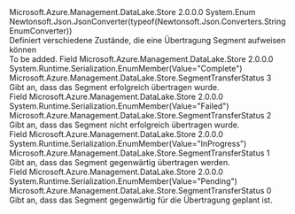 <Type Name="SegmentTransferStatus" FullName="Microsoft.Azure.Management.DataLake.Store.SegmentTransferStatus">
  <TypeSignature Language="C#" Value="public enum SegmentTransferStatus" />
  <TypeSignature Language="ILAsm" Value=".class public auto ansi sealed SegmentTransferStatus extends System.Enum" />
  <TypeSignature Language="DocId" Value="T:Microsoft.Azure.Management.DataLake.Store.SegmentTransferStatus" />
  <TypeSignature Language="VB.NET" Value="Public Enum SegmentTransferStatus" />
  <TypeSignature Language="F#" Value="type SegmentTransferStatus = " />
  <AssemblyInfo>
    <AssemblyName>Microsoft.Azure.Management.DataLake.Store</AssemblyName>
    <AssemblyVersion>2.0.0.0</AssemblyVersion>
  </AssemblyInfo>
  <Base>
    <BaseTypeName>System.Enum</BaseTypeName>
  </Base>
  <Attributes>
    <Attribute>
      <AttributeName>Newtonsoft.Json.JsonConverter(typeof(Newtonsoft.Json.Converters.StringEnumConverter))</AttributeName>
    </Attribute>
  </Attributes>
  <Docs>
    <summary>
            Definiert verschiedene Zustände, die eine Übertragung Segment aufweisen können
            </summary>
    <remarks>To be added.</remarks>
  </Docs>
  <Members>
    <Member MemberName="Complete">
      <MemberSignature Language="C#" Value="Complete" />
      <MemberSignature Language="ILAsm" Value=".field public static literal valuetype Microsoft.Azure.Management.DataLake.Store.SegmentTransferStatus Complete = int32(3)" />
      <MemberSignature Language="DocId" Value="F:Microsoft.Azure.Management.DataLake.Store.SegmentTransferStatus.Complete" />
      <MemberSignature Language="VB.NET" Value="Complete" />
      <MemberSignature Language="F#" Value="Complete = 3" Usage="Microsoft.Azure.Management.DataLake.Store.SegmentTransferStatus.Complete" />
      <MemberType>Field</MemberType>
      <AssemblyInfo>
        <AssemblyName>Microsoft.Azure.Management.DataLake.Store</AssemblyName>
        <AssemblyVersion>2.0.0.0</AssemblyVersion>
      </AssemblyInfo>
      <Attributes>
        <Attribute>
          <AttributeName>System.Runtime.Serialization.EnumMember(Value="Complete")</AttributeName>
        </Attribute>
      </Attributes>
      <ReturnValue>
        <ReturnType>Microsoft.Azure.Management.DataLake.Store.SegmentTransferStatus</ReturnType>
      </ReturnValue>
      <MemberValue>3</MemberValue>
      <Docs>
        <summary>
            Gibt an, dass das Segment erfolgreich übertragen wurde.
            </summary>
      </Docs>
    </Member>
    <Member MemberName="Failed">
      <MemberSignature Language="C#" Value="Failed" />
      <MemberSignature Language="ILAsm" Value=".field public static literal valuetype Microsoft.Azure.Management.DataLake.Store.SegmentTransferStatus Failed = int32(2)" />
      <MemberSignature Language="DocId" Value="F:Microsoft.Azure.Management.DataLake.Store.SegmentTransferStatus.Failed" />
      <MemberSignature Language="VB.NET" Value="Failed" />
      <MemberSignature Language="F#" Value="Failed = 2" Usage="Microsoft.Azure.Management.DataLake.Store.SegmentTransferStatus.Failed" />
      <MemberType>Field</MemberType>
      <AssemblyInfo>
        <AssemblyName>Microsoft.Azure.Management.DataLake.Store</AssemblyName>
        <AssemblyVersion>2.0.0.0</AssemblyVersion>
      </AssemblyInfo>
      <Attributes>
        <Attribute>
          <AttributeName>System.Runtime.Serialization.EnumMember(Value="Failed")</AttributeName>
        </Attribute>
      </Attributes>
      <ReturnValue>
        <ReturnType>Microsoft.Azure.Management.DataLake.Store.SegmentTransferStatus</ReturnType>
      </ReturnValue>
      <MemberValue>2</MemberValue>
      <Docs>
        <summary>
            Gibt an, dass das Segment nicht erfolgreich übertragen wurde.
            </summary>
      </Docs>
    </Member>
    <Member MemberName="InProgress">
      <MemberSignature Language="C#" Value="InProgress" />
      <MemberSignature Language="ILAsm" Value=".field public static literal valuetype Microsoft.Azure.Management.DataLake.Store.SegmentTransferStatus InProgress = int32(1)" />
      <MemberSignature Language="DocId" Value="F:Microsoft.Azure.Management.DataLake.Store.SegmentTransferStatus.InProgress" />
      <MemberSignature Language="VB.NET" Value="InProgress" />
      <MemberSignature Language="F#" Value="InProgress = 1" Usage="Microsoft.Azure.Management.DataLake.Store.SegmentTransferStatus.InProgress" />
      <MemberType>Field</MemberType>
      <AssemblyInfo>
        <AssemblyName>Microsoft.Azure.Management.DataLake.Store</AssemblyName>
        <AssemblyVersion>2.0.0.0</AssemblyVersion>
      </AssemblyInfo>
      <Attributes>
        <Attribute>
          <AttributeName>System.Runtime.Serialization.EnumMember(Value="InProgress")</AttributeName>
        </Attribute>
      </Attributes>
      <ReturnValue>
        <ReturnType>Microsoft.Azure.Management.DataLake.Store.SegmentTransferStatus</ReturnType>
      </ReturnValue>
      <MemberValue>1</MemberValue>
      <Docs>
        <summary>
            Gibt an, dass das Segment gegenwärtig übertragen werden.
            </summary>
      </Docs>
    </Member>
    <Member MemberName="Pending">
      <MemberSignature Language="C#" Value="Pending" />
      <MemberSignature Language="ILAsm" Value=".field public static literal valuetype Microsoft.Azure.Management.DataLake.Store.SegmentTransferStatus Pending = int32(0)" />
      <MemberSignature Language="DocId" Value="F:Microsoft.Azure.Management.DataLake.Store.SegmentTransferStatus.Pending" />
      <MemberSignature Language="VB.NET" Value="Pending" />
      <MemberSignature Language="F#" Value="Pending = 0" Usage="Microsoft.Azure.Management.DataLake.Store.SegmentTransferStatus.Pending" />
      <MemberType>Field</MemberType>
      <AssemblyInfo>
        <AssemblyName>Microsoft.Azure.Management.DataLake.Store</AssemblyName>
        <AssemblyVersion>2.0.0.0</AssemblyVersion>
      </AssemblyInfo>
      <Attributes>
        <Attribute>
          <AttributeName>System.Runtime.Serialization.EnumMember(Value="Pending")</AttributeName>
        </Attribute>
      </Attributes>
      <ReturnValue>
        <ReturnType>Microsoft.Azure.Management.DataLake.Store.SegmentTransferStatus</ReturnType>
      </ReturnValue>
      <MemberValue>0</MemberValue>
      <Docs>
        <summary>
            Gibt an, dass das Segment gegenwärtig für die Übertragung geplant ist.
            </summary>
      </Docs>
    </Member>
  </Members>
</Type>